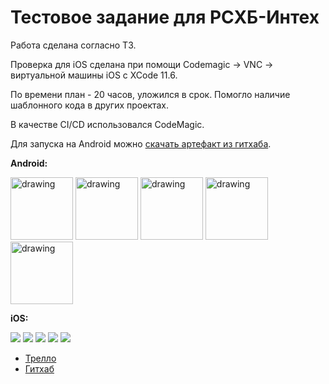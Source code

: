 # Тестовое задание для РСХБ-Интех


Работа сделана согласно ТЗ.

Проверка для iOS сделана при помощи Codemagic -> VNC -> виртуальной машины iOS с XCode 11.6.

По времени план - 20 часов, уложился в срок. Помогло наличие шаблонного кода в других проектах.

В качестве CI/CD использовался CodeMagic.

Для запуска на Android можно [скачать артефакт из гитхаба](https://github.com/ValeriusGC/flutter_rshb_sample/releases/tag/v.0.1.0).

**Android:**

<img src="./images/android_1.jpg" alt="drawing" width="100"/>
<img src="./images/android_2.jpg" alt="drawing" width="100"/>
<img src="./images/android_3.jpg" alt="drawing" width="100"/>
<img src="./images/android_4.jpg" alt="drawing" width="100"/>
<img src="./images/android_5.jpg" alt="drawing" width="100"/>

**iOS:**

![](./images/ios_1.png)
![](./images/ios_2.png)
![](./images/ios_3.png)
![](./images/ios_4.png)
![](./images/ios_5.png)



- [Трелло](https://trello.com/b/tERK8BLB/%D1%80%D1%81%D1%85%D0%B1-%D1%82%D0%B5%D1%81%D1%82%D0%BE%D0%B2%D0%BE%D0%B5-%D0%B7%D0%B0%D0%B4%D0%B0%D0%BD%D0%B8%D0%B5)
- [Гитхаб](https://github.com/ValeriusGC/flutter_rshb_sample)

